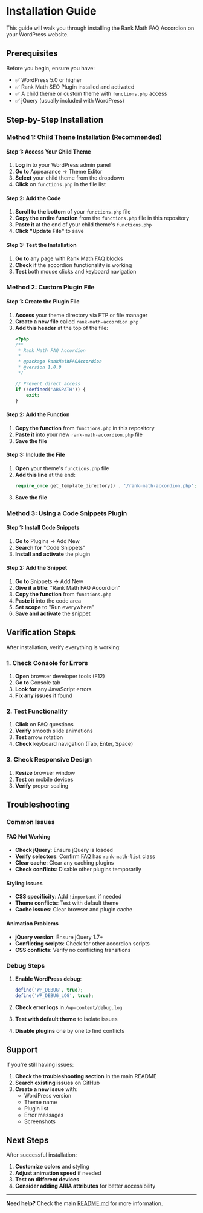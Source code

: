 # Installation Guide

This guide will walk you through installing the Rank Math FAQ Accordion on your WordPress website.

## Prerequisites

Before you begin, ensure you have:

- ✅ WordPress 5.0 or higher
- ✅ Rank Math SEO Plugin installed and activated
- ✅ A child theme or custom theme with `functions.php` access
- ✅ jQuery (usually included with WordPress)

## Step-by-Step Installation

### Method 1: Child Theme Installation (Recommended)

#### Step 1: Access Your Child Theme
1. **Log in** to your WordPress admin panel
2. **Go to** Appearance → Theme Editor
3. **Select** your child theme from the dropdown
4. **Click** on `functions.php` in the file list

#### Step 2: Add the Code
1. **Scroll to the bottom** of your `functions.php` file
2. **Copy the entire function** from the `functions.php` file in this repository
3. **Paste it** at the end of your child theme's `functions.php`
4. **Click "Update File"** to save

#### Step 3: Test the Installation
1. **Go to** any page with Rank Math FAQ blocks
2. **Check** if the accordion functionality is working
3. **Test** both mouse clicks and keyboard navigation

### Method 2: Custom Plugin File

#### Step 1: Create the Plugin File
1. **Access** your theme directory via FTP or file manager
2. **Create a new file** called `rank-math-accordion.php`
3. **Add this header** at the top of the file:
   ```php
   <?php
   /**
    * Rank Math FAQ Accordion
    * 
    * @package RankMathFAQAccordion
    * @version 1.0.0
    */
   
   // Prevent direct access
   if (!defined('ABSPATH')) {
       exit;
   }
   ```

#### Step 2: Add the Function
1. **Copy the function** from `functions.php` in this repository
2. **Paste it** into your new `rank-math-accordion.php` file
3. **Save the file**

#### Step 3: Include the File
1. **Open** your theme's `functions.php` file
2. **Add this line** at the end:
   ```php
   require_once get_template_directory() . '/rank-math-accordion.php';
   ```
3. **Save the file**

### Method 3: Using a Code Snippets Plugin

#### Step 1: Install Code Snippets
1. **Go to** Plugins → Add New
2. **Search for** "Code Snippets"
3. **Install and activate** the plugin

#### Step 2: Add the Snippet
1. **Go to** Snippets → Add New
2. **Give it a title**: "Rank Math FAQ Accordion"
3. **Copy the function** from `functions.php`
4. **Paste it** into the code area
5. **Set scope** to "Run everywhere"
6. **Save and activate** the snippet

## Verification Steps

After installation, verify everything is working:

### 1. Check Console for Errors
1. **Open** browser developer tools (F12)
2. **Go to** Console tab
3. **Look for** any JavaScript errors
4. **Fix any issues** if found

### 2. Test Functionality
1. **Click** on FAQ questions
2. **Verify** smooth slide animations
3. **Test** arrow rotation
4. **Check** keyboard navigation (Tab, Enter, Space)

### 3. Check Responsive Design
1. **Resize** browser window
2. **Test** on mobile devices
3. **Verify** proper scaling

## Troubleshooting

### Common Issues

#### FAQ Not Working
- **Check jQuery**: Ensure jQuery is loaded
- **Verify selectors**: Confirm FAQ has `rank-math-list` class
- **Clear cache**: Clear any caching plugins
- **Check conflicts**: Disable other plugins temporarily

#### Styling Issues
- **CSS specificity**: Add `!important` if needed
- **Theme conflicts**: Test with default theme
- **Cache issues**: Clear browser and plugin cache

#### Animation Problems
- **jQuery version**: Ensure jQuery 1.7+
- **Conflicting scripts**: Check for other accordion scripts
- **CSS conflicts**: Verify no conflicting transitions

### Debug Steps

1. **Enable WordPress debug**:
   ```php
   define('WP_DEBUG', true);
   define('WP_DEBUG_LOG', true);
   ```

2. **Check error logs** in `/wp-content/debug.log`

3. **Test with default theme** to isolate issues

4. **Disable plugins** one by one to find conflicts

## Support

If you're still having issues:

1. **Check the troubleshooting section** in the main README
2. **Search existing issues** on GitHub
3. **Create a new issue** with:
   - WordPress version
   - Theme name
   - Plugin list
   - Error messages
   - Screenshots

## Next Steps

After successful installation:

1. **Customize colors** and styling
2. **Adjust animation speed** if needed
3. **Test on different devices**
4. **Consider adding ARIA attributes** for better accessibility

---

**Need help?** Check the main [README.md](README.md) for more information. 
